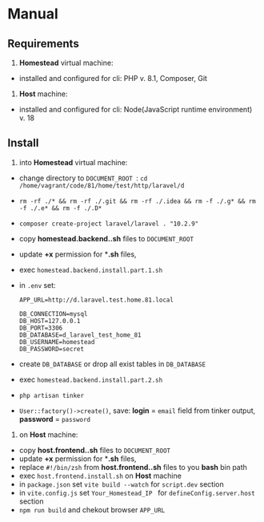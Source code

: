 # Manual

## Requirements

1. **Homestead** virtual machine:
  - installed and configured for cli: PHP v. 8.1, Composer, Git
1. **Host** machine:
  - installed and configured for cli: Node(JavaScript runtime environment) v. 18

## Install

1. into **Homestead** virtual machine:
  - change directory to `DOCUMENT_ROOT `: `cd /home/vagrant/code/81/home/test/http/laravel/d`
  - `rm -rf ./* && rm -rf ./.git && rm -rf ./.idea && rm -f ./.g* && rm -f ./.e* && rm -f ./.D*`
  - `composer create-project laravel/laravel . "10.2.9"`

  - copy **homestead.backend..sh** files to `DOCUMENT_ROOT`
  - update **+x** permission for ***.sh** files,
  - exec `homestead.backend.install.part.1.sh`
  - in `.env` set:
  
	```
	APP_URL=http://d.laravel.test.home.81.local
	
	DB_CONNECTION=mysql
	DB_HOST=127.0.0.1
	DB_PORT=3306
	DB_DATABASE=d_laravel_test_home_81
	DB_USERNAME=homestead
	DB_PASSWORD=secret
	```

  - create `DB_DATABASE` or drop all exist tables in `DB_DATABASE`
  - exec `homestead.backend.install.part.2.sh`
  - `php artisan tinker`
  - `User::factory()->create()`, save: **login** = `email` field from tinker output, **password** = `password`

1. on **Host** machine:
  - copy **host.frontend..sh** files to `DOCUMENT_ROOT`
  - update **+x** permission for ***.sh** files,
  - replace `#!/bin/zsh` from **host.frontend..sh** files to you **bash** bin path
  - exec `host.frontend.install.sh` on **Host** machine
  - in `package.json` set `vite build --watch` for `script.dev` section
  - in `vite.config.js` set `Your_Homestead_IP ` for `defineConfig.server.host` section
  - `npm run build` and chekout browser `APP_URL `
